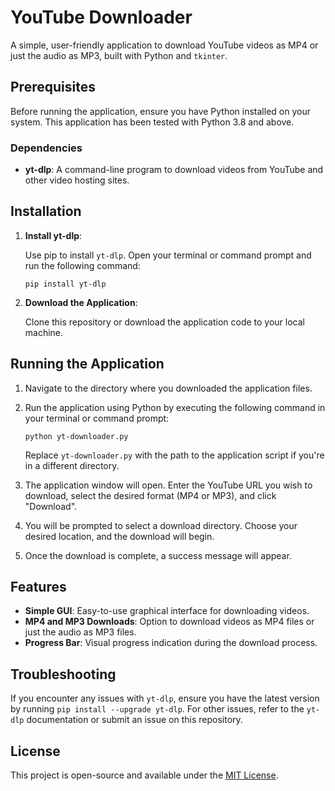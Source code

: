 # YouTube Downloader

A simple, user-friendly application to download YouTube videos as MP4 or just the audio as MP3, built with Python and `tkinter`.

## Prerequisites

Before running the application, ensure you have Python installed on your system. This application has been tested with Python 3.8 and above.

### Dependencies

- **yt-dlp**: A command-line program to download videos from YouTube and other video hosting sites.

## Installation

1. **Install yt-dlp**:

   Use pip to install `yt-dlp`. Open your terminal or command prompt and run the following command:

   ```
   pip install yt-dlp
   ```

2. **Download the Application**:

   Clone this repository or download the application code to your local machine.

## Running the Application

1. Navigate to the directory where you downloaded the application files.

2. Run the application using Python by executing the following command in your terminal or command prompt:

   ```
   python yt-downloader.py
   ```

   Replace `yt-downloader.py` with the path to the application script if you're in a different directory.

3. The application window will open. Enter the YouTube URL you wish to download, select the desired format (MP4 or MP3), and click "Download".

4. You will be prompted to select a download directory. Choose your desired location, and the download will begin.

5. Once the download is complete, a success message will appear.

## Features

- **Simple GUI**: Easy-to-use graphical interface for downloading videos.
- **MP4 and MP3 Downloads**: Option to download videos as MP4 files or just the audio as MP3 files.
- **Progress Bar**: Visual progress indication during the download process.

## Troubleshooting

If you encounter any issues with `yt-dlp`, ensure you have the latest version by running `pip install --upgrade yt-dlp`. For other issues, refer to the `yt-dlp` documentation or submit an issue on this repository.

## License

This project is open-source and available under the [MIT License](LICENSE.md).